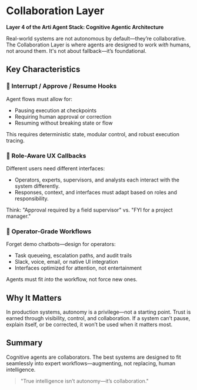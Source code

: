 # Collaboration Layer

**Layer 4 of the Arti Agent Stack: Cognitive Agentic Architecture**

Real-world systems are not autonomous by default—they’re collaborative. The Collaboration Layer is where agents are designed to work *with* humans, not around them. It's not about fallback—it’s foundational.

## Key Characteristics

### 🛑 Interrupt / Approve / Resume Hooks

Agent flows must allow for:

* Pausing execution at checkpoints
* Requiring human approval or correction
* Resuming without breaking state or flow

This requires deterministic state, modular control, and robust execution tracing.

### 🧠 Role-Aware UX Callbacks

Different users need different interfaces:

* Operators, experts, supervisors, and analysts each interact with the system differently.
* Responses, context, and interfaces must adapt based on roles and responsibility.

Think: "Approval required by a field supervisor" vs. "FYI for a project manager."

### 🧰 Operator-Grade Workflows

Forget demo chatbots—design for operators:

* Task queueing, escalation paths, and audit trails
* Slack, voice, email, or native UI integration
* Interfaces optimized for attention, not entertainment

Agents must fit *into* the workflow, not force new ones.

## Why It Matters

In production systems, autonomy is a privilege—not a starting point. Trust is earned through visibility, control, and collaboration. If a system can’t pause, explain itself, or be corrected, it won’t be used when it matters most.

## Summary

Cognitive agents are collaborators. The best systems are designed to fit seamlessly into expert workflows—augmenting, not replacing, human intelligence.

> "True intelligence isn’t autonomy—it’s collaboration."

